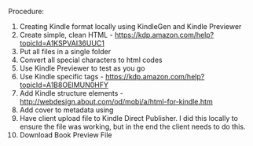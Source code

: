 Procedure:

1. Creating Kindle format locally using KindleGen and Kindle Previewer
2. Create simple, clean HTML - https://kdp.amazon.com/help?topicId=A1KSPVAI36UUC1
2. Put all files in a single folder
2. Convert all special characters to html codes
3. Use Kindle Previewer to test as you go
4. Use Kindle specific tags - https://kdp.amazon.com/help?topicId=A1B8OEIMUN0HFY
4. Add Kindle structure elements - http://webdesign.about.com/od/mobi/a/html-for-kindle.htm
6. Add cover to metadata using <meta content="cover.jpg" name="cover">
9. Have client upload file to Kindle Direct Publisher. I did this locally to ensure the file was working, but in the end the client needs to do this.
10. Download Book Preview File